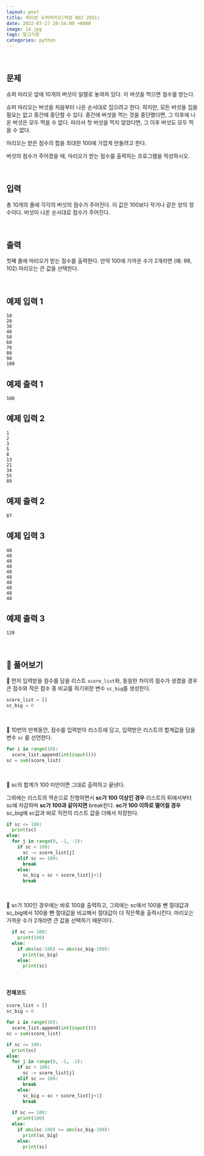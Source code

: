 ```yaml
---
layout: post
title: 파이썬 슈퍼마리오(백준 BOJ 2851)
date: 2022-07-27 20:54:00 +0900
image: 14.jpg
tags: 알고리즘
categories: python 
---
```


<br>

## 문제

슈퍼 마리오 앞에 10개의 버섯이 일렬로 놓여져 있다. 이 버섯을 먹으면 점수를 받는다.

슈퍼 마리오는 버섯을 처음부터 나온 순서대로 집으려고 한다. 하지만, 모든 버섯을 집을 필요는 없고 중간에 중단할 수 있다. 중간에 버섯을 먹는 것을 중단했다면, 그 이후에 나온 버섯은 모두 먹을 수 없다. 따라서 첫 버섯을 먹지 않았다면, 그 이후 버섯도 모두 먹을 수 없다.

마리오는 받은 점수의 합을 최대한 100에 가깝게 만들려고 한다.

버섯의 점수가 주어졌을 때, 마리오가 받는 점수를 출력하는 프로그램을 작성하시오.

<br>

## 입력

총 10개의 줄에 각각의 버섯의 점수가 주어진다. 이 값은 100보다 작거나 같은 양의 정수이다. 버섯이 나온 순서대로 점수가 주어진다.

<br>

## 출력

첫째 줄에 마리오가 받는 점수를 출력한다. 만약 100에 가까운 수가 2개라면 (예: 98, 102) 마리오는 큰 값을 선택한다.

<br>

## 예제 입력 1

```
10
20
30
40
50
60
70
80
90
100
```

## 예제 출력 1

```
100
```

## 예제 입력 2

```
1
2
3
5
8
13
21
34
55
89
```

## 예제 출력 2

```
87
```

## 예제 입력 3

```
40
40
40
40
40
40
40
40
40
40
```

## 예제 출력 3 

```
120
```

<br>

## 📝 풀어보기

📌 먼저 입력받을 점수를 담을 리스트 `score_list`와, 동일한 차이의 점수가 생겼을 경우 큰 점수와 작은 점수 중 비교를 하기위한 변수 `sc_big`를 생성한다.

``` python
score_list = []
sc_big = 0
```

<br>

📌 10번의 반복동안, 점수를 입력받아 리스트에 담고, 입력받은 리스트의 합계값을 담을 변수 `sc` 를 선언한다.

``` python
for i in range(10):
  score_list.append(int(input()))
sc = sum(score_list)
```

<br>

📌 sc의 합계가 100 미만이면 그대로 출력하고 끝낸다.

그외에는 리스트의 역순으로 진행하면서 **sc가 100 이상인 경우** 리스트의 뒤에서부터 sc에 차감하며 **sc가 100과 같아지면** break한다. **sc가 100 이하로 떨어질 경우** sc_big에 sc값과 바로 직전의 리스트 값을 더해서 저장한다.

``` python
if sc <= 100:
  print(sc)
else:
  for j in range(9, -1, -1):
    if sc > 100:
      sc -= score_list[j]
    elif sc == 100:
      break
    else:
      sc_big = sc + score_list[j+1]
      break
```

<br>

📌 sc가 100인 경우에는 바로 100을 출력하고, 그외에는 sc에서 100을 뺀 절대값과 sc_big에서 100을 뺀 절대값을 비교해서 절대값이 더 작은쪽을 출력시킨다. 마리오는 가까운 수가 2개라면 큰 값을 선택하기 때문이다.

``` python
  if sc == 100:
    print(100)
  else:
    if abs(sc-100) >= abs(sc_big-100):
      print(sc_big)
    else:
      print(sc)
```

<br>

#### 전체코드

``` python
score_list = []
sc_big = 0

for i in range(10):
  score_list.append(int(input()))
sc = sum(score_list)

if sc <= 100:
  print(sc)
else:
  for j in range(9, -1, -1):
    if sc > 100:
      sc -= score_list[j]
    elif sc == 100:
      break
    else:
      sc_big = sc + score_list[j+1]
      break
  
  if sc == 100:
    print(100)
  else:
    if abs(sc-100) >= abs(sc_big-100):
      print(sc_big)
    else:
      print(sc)
```


